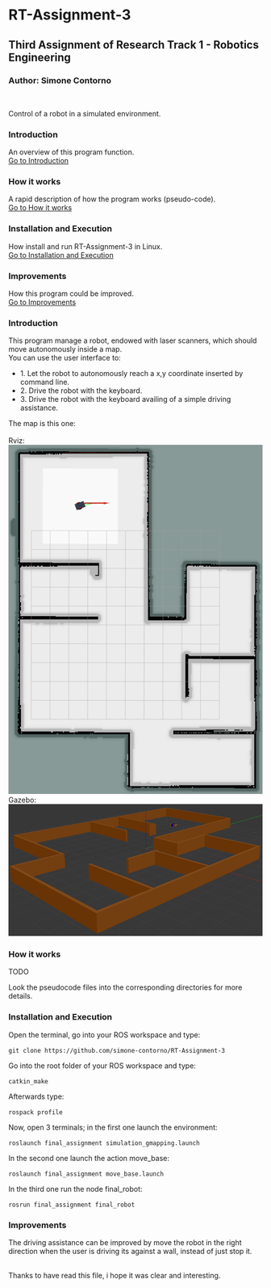# RT-Assignment-3
## Third Assignment of Research Track 1 - Robotics Engineering
### Author: Simone Contorno

<br>

Control of a robot in a simulated environment.

### Introduction
An overview of this program function.<br>
[Go to Introduction](#intro)

### How it works
A rapid description of how the program works (pseudo-code).<br>
[Go to How it works](#how)

### Installation and Execution
How install and run RT-Assignment-3 in Linux.<br>
[Go to Installation and Execution](#installation)

### Improvements
How this program could be improved.<br>
[Go to Improvements](#improve)

<a name="intro"></a>
### Introduction

This program manage a robot, endowed with laser scanners, which should move autonomously inside a map.<br>
You can use the user interface to:
<ul>
    <li>1. Let the robot to autonomously reach a x,y coordinate inserted by command line.</li>
    <li>2. Drive the robot with the keyboard.</li>
    <li>3. Drive the robot with the keyboard availing of a simple driving assistance.</li>
</ul>

The map is this one:<br>
<br>Rviz:<br>
![map_rviz](https://github.com/simone-contorno/RT-Assignment-3/blob/main/third_assignment_map_rviz.png)
<br>Gazebo:<br>
![map_gazebo](https://github.com/simone-contorno/RT-Assignment-3/blob/main/third_assignment_map_gazebo.png)

<a name="how"></a>
### How it works

TODO 

Look the pseudocode files into the corresponding directories for more details.<br>

<a name="installation"></a>
### Installation and Execution

Open the terminal, go into your ROS workspace and type:

<pre><code>git clone https://github.com/simone-contorno/RT-Assignment-3</code></pre>

Go into the root folder of your ROS workspace and type: 

<pre><code>catkin_make</code></pre>

Afterwards type:

<pre><code>rospack profile</code></pre>

Now, open 3 terminals; in the first one launch the environment:

<pre><code>roslaunch final_assignment simulation_gmapping.launch</code></pre>

In the second one launch the action move_base:

<pre><code>roslaunch final_assignment move_base.launch</code></pre>

In the third one run the node final_robot:

<pre><code>rosrun final_assignment final_robot</code></pre>

<a name="improve"></a>
### Improvements

The driving assistance can be improved by move the robot in the right direction when the user is driving 
its against a wall, instead of just stop it.<br><br>

Thanks to have read this file, i hope it was clear and interesting.<br>